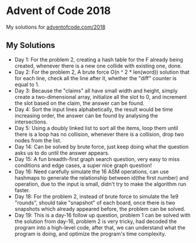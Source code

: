 # Advent of Code 2018
My solutions for [adventofcode.com/2018](https://adventofcode.com/2018)

## My Solutions
* Day 1: For the problem 2, creating a hash table for the F already being created, whenever there is a new one collide with existing one, done.
* Day 2: For the problem 2, A brute force O(n ^ 2 * len(word)) solution that for each line, check all the line after it, whether the "diff" counter is equal to 1.
* Day 3: Because the "claims" all have small width and height, simply create a two-dimensional array, initialize all the slot to 0, and increment the slot based on the claim, the answer can be found.
* Day 4: Sort the input lines alphabetically, the result would be time increasing order, the answer can be found by analysing the intersections.
* Day 5: Using a doubly linked list to sort all the items, loop them until there is a loop has no collision, whenever there is a collision, drop two nodes from the list.
* Day 14: Can be solved by brute force, just keep doing what the question asks us to do until the answer appears.
* Day 15: A fun breadth-first graph search question, very easy to miss conditions and edge cases, a super nice graph question!
* Day 16: Need carefully simulate the 16 ASM operations, can use hashmaps to generate the relationship between id(the first number) and operation, due to the input is small, didn't try to make the algorithm run faster.
* Day 18: For the problem 2, instead of brute force to simulate the 1e9 "rounds", should take "snapshot" of each board, once there is two snapshots which already appeared before, the problem can be solved.
* Day 19: This is a day-16 follow up question, problem 1 can be solved with the solution from day-16, problem 2 is very tricky, had decoded the program into a high-level code, after that, we can understand what the program is doing, and optimize the program's time complexity.
